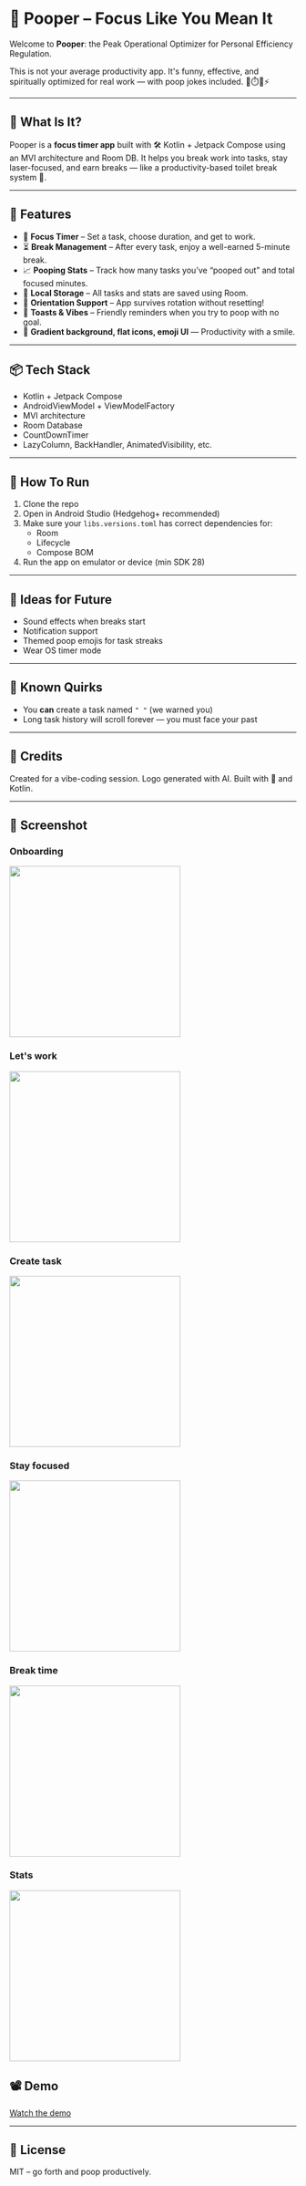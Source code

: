 # 💩 Pooper – Focus Like You Mean It

Welcome to **Pooper**: the Peak Operational Optimizer for Personal Efficiency Regulation.

This is not your average productivity app. It's funny, effective, and spiritually optimized for real work — with poop jokes included. 🚽⏱️🧠⚡

---

## 🧠 What Is It?

Pooper is a **focus timer app** built with 🛠 Kotlin + Jetpack Compose using an MVI architecture and Room DB. It helps you break work into tasks, stay laser-focused, and earn breaks — like a productivity-based toilet break system 💩.

---

## 📱 Features

- 🧠 **Focus Timer** – Set a task, choose duration, and get to work.
- ⏳ **Break Management** – After every task, enjoy a well-earned 5-minute break.
- 📈 **Pooping Stats** – Track how many tasks you’ve “pooped out” and total focused minutes.
- 💾 **Local Storage** – All tasks and stats are saved using Room.
- 🚀 **Orientation Support** – App survives rotation without resetting!
- 💬 **Toasts & Vibes** – Friendly reminders when you try to poop with no goal.
- 🎨 **Gradient background, flat icons, emoji UI** — Productivity with a smile.

---

## 📦 Tech Stack

- Kotlin + Jetpack Compose
- AndroidViewModel + ViewModelFactory
- MVI architecture
- Room Database
- CountDownTimer
- LazyColumn, BackHandler, AnimatedVisibility, etc.

---

## 🧪 How To Run

1. Clone the repo
2. Open in Android Studio (Hedgehog+ recommended)
3. Make sure your `libs.versions.toml` has correct dependencies for:
    - Room
    - Lifecycle
    - Compose BOM
4. Run the app on emulator or device (min SDK 28)

---

## 🔮 Ideas for Future

- Sound effects when breaks start
- Notification support
- Themed poop emojis for task streaks
- Wear OS timer mode

---

## 🐛 Known Quirks

- You **can** create a task named `" "` (we warned you)
- Long task history will scroll forever — you must face your past

---

## 👑 Credits

Created for a vibe-coding session.
Logo generated with AI. Built with 💩 and Kotlin.

---

## 📸 Screenshot

### Onboarding
<img src="screenshots/onboarding.jpg" width="300"/>

### Let's work
<img src="screenshots/lets_poop.jpg" width="300"/>

### Create task
<img src="screenshots/create_task.jpg" width="300"/>

### Stay focused
<img src="screenshots/stay_focused.jpg" width="300"/>

### Break time
<img src="screenshots/break_screen.jpg" width="300"/>

### Stats
<img src="screenshots/stats.jpg" width="300"/>

## 📽 Demo

[Watch the demo](https://youtu.be/L_EgzmkB54I?si=q4R7KBYfClEVueFB)

---

## 🔗 License

MIT – go forth and poop productively.
